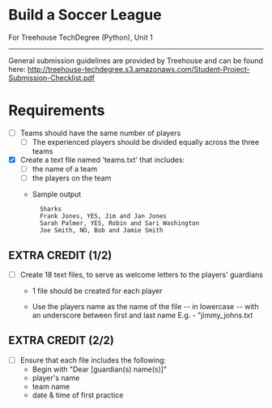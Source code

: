 # Build a Soccer League
For Treehouse TechDegree (Python), Unit 1

---
General submission guidelines are provided by Treehouse and can be found here: http://treehouse-techdegree.s3.amazonaws.com/Student-Project-Submission-Checklist.pdf


# Requirements

- [ ] Teams should have the same number of players
    - [ ] The experienced players should be divided equally across the three teams

- [x] Create a text file named 'teams.txt' that includes:
    - [ ] the name of a team
    - [ ] the players on the team
    * Sample output

            Sharks
            Frank Jones, YES, Jim and Jan Jones
            Sarah Palmer, YES, Robin and Sari Washington
            Joe Smith, NO, Bob and Jamie Smith

## EXTRA CREDIT (1/2)
- [ ] Create 18 text files, to serve as welcome letters to the players' guardians
    * 1 file should be created for each player

    * Use the players name as the name of the file
        -- in lowercase
        -- with an underscore between first and last name
        E.g. - "jimmy_johns.txt

## EXTRA CREDIT (2/2)
- [ ] Ensure that each file includes the following: 
    * Begin with "Dear [guardian(s) name(s)]"
    * player's name
    * team name
    * date & time of first practice


